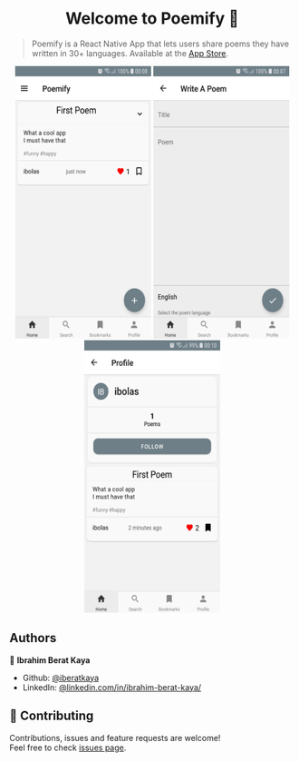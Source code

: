 <h1 align="center">Welcome to Poemify 👋</h1>

> Poemify is a React Native App that lets users share poems they have written in 30+ languages. Available at the [App Store](https://apps.apple.com/us/app/poemify-social-poetry/id1507168355?ls=1).

<p align="center">
    <img alt="Screenshot" src="https://raw.githubusercontent.com/iberatkaya/poemify/master/assets/screenshots/3.jpg" width="240" height="480">
    <img alt="Screenshot" src="https://raw.githubusercontent.com/iberatkaya/poemify/master/assets/screenshots/2.jpg" width="240" height="480">
    <img alt="Screenshot" src="https://raw.githubusercontent.com/iberatkaya/poemify/master/assets/screenshots/4.jpg" width="240" height="480">
</p>


## Authors

👤 **Ibrahim Berat Kaya**

* Github: [@iberatkaya](https://github.com/iberatkaya)
* LinkedIn: [@linkedin.com/in/ibrahim-berat-kaya/](https://linkedin.com/in/ibrahim-berat-kaya/)


## 🤝 Contributing

Contributions, issues and feature requests are welcome!<br />Feel free to check [issues page](https://github.com/iberatkaya/poemify/issues). 